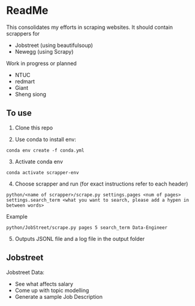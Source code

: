 # ReadMe
 
This consolidates my efforts in scraping websites.
It should contain scrappers for 
- Jobstreet (using beautifulsoup)
- Newegg (using Scrapy)

Work in progress or planned
- NTUC
- redmart
- Giant
- Sheng siong

## To use

1. Clone this repo

2. Use conda to install env:

```
conda env create -f conda.yml
```

3. Activate conda env
```
conda activate scrapper-env
```

4. Choose scrapper and run (for exact instructions refer to each header)
```
python/<name of scrapper>/scrape.py settings.pages <num of pages> settings.search_term <what you want to search, please add a hypen in between words>
```
Example
```
python/JobStreet/scrape.py pages 5 search_term Data-Engineer
```

5. Outputs JSONL file and a log file in the output folder

## Jobstreet

Jobstreet Data: 
- See what affects salary
- Come up with topic modelling
- Generate a sample Job Description
